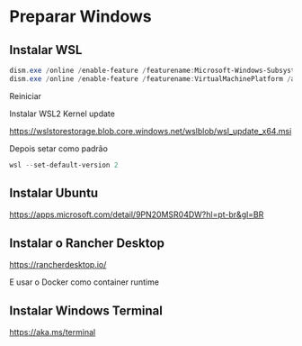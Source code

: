 # Preparar Windows

## Instalar WSL

```powershell
dism.exe /online /enable-feature /featurename:Microsoft-Windows-Subsystem-Linux /all /norestart
dism.exe /online /enable-feature /featurename:VirtualMachinePlatform /all /norestart
```

Reiniciar

Instalar WSL2 Kernel update

https://wslstorestorage.blob.core.windows.net/wslblob/wsl_update_x64.msi


Depois setar como padrão

```powershell
wsl --set-default-version 2
```

## Instalar Ubuntu

https://apps.microsoft.com/detail/9PN20MSR04DW?hl=pt-br&gl=BR


## Instalar o Rancher Desktop

https://rancherdesktop.io/

E usar o Docker como container runtime

## Instalar Windows Terminal

https://aka.ms/terminal



